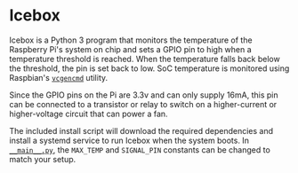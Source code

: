 # Icebox

Icebox is a Python 3 program that monitors the temperature of the Raspberry Pi's system on chip and sets a GPIO pin to high when a temperature threshold is reached. When the temperature falls back below the threshold, the pin is set back to low. SoC temperature is monitored using Raspbian's [`vcgencmd`](https://www.raspberrypi.org/documentation/raspbian/applications/vcgencmd.md) utility.

Since the GPIO pins on the Pi are 3.3v and can only supply 16mA, this pin can be connected to a transistor or relay to switch on a higher-current or higher-voltage circuit that can power a fan.

The included install script will download the required dependencies and install a systemd service to run Icebox when the system boots. In [`__main__.py`](./__main__.py), the `MAX_TEMP` and `SIGNAL_PIN` constants can be changed to match your setup.